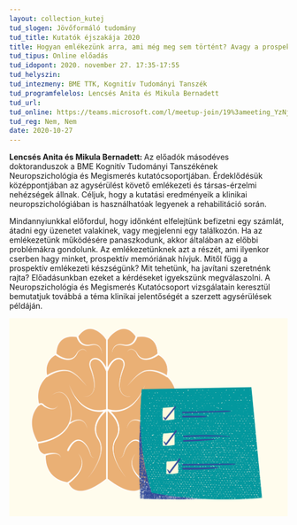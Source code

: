 ```yaml
---
layout: collection_kutej
tud_slogen: Jövőformáló tudomány
tud_title: Kutatók éjszakája 2020
title: Hogyan emlékezünk arra, ami még meg sem történt? Avagy a prospektív memória rejtelmei
tud_tipus: Online előadás
tud_idopont: 2020. november 27. 17:35-17:55
tud_helyszin:
tud_intezmeny: BME TTK, Kognitív Tudományi Tanszék 
tud_programfelelos: Lencsés Anita és Mikula Bernadett
tud_url:
tud_online: https://teams.microsoft.com/l/meetup-join/19%3ameeting_YzNjY2RjNTUtMmIxOS00MjIxLWEyODktOGY5NDlhMGQ1YjY5%40thread.v2/0?context=%7b%22Tid%22%3a%226a3548ab-7570-4271-91a8-58da00697029%22%2c%22Oid%22%3a%225e1b8b85-31ec-4bf8-a6b9-2a98d348d0a2%22%2c%22IsBroadcastMeeting%22%3atrue%7d
tud_reg: Nem, Nem
date: 2020-10-27
---
```

<b>Lencsés Anita és Mikula Bernadett: </b>Az előadók másodéves doktoranduszok a BME Kognitív Tudományi Tanszékének Neuropszichológia és Megismerés kutatócsoportjában. Érdeklődésük középpontjában az agysérülést követő emlékezeti és társas-érzelmi nehézségek állnak. Céljuk, hogy a kutatási eredményeik a klinikai neuropszichológiában is használhatóak legyenek a rehabilitáció során.

Mindannyiunkkal előfordul, hogy időnként elfelejtünk befizetni egy számlát, átadni egy üzenetet valakinek, vagy megjelenni egy találkozón. Ha az emlékezetünk működésére panaszkodunk, akkor általában az előbbi problémákra gondolunk. Az emlékezetünknek azt a részét, ami ilyenkor cserben hagy minket, prospektív memóriának hívjuk. Mitől függ a prospektív emlékezeti készségünk? Mit tehetünk, ha javítani szeretnénk rajta? Előadásunkban ezeket a kérdéseket igyekszünk megválaszolni. A Neuropszichológia és Megismerés Kutatócsoport vizsgálatain keresztül bemutatjuk továbbá a téma klinikai jelentőségét a szerzett agysérülések példáján.

<img src="images/hogyan-emlekezunk-arra-ami-meg-meg-sem-tortent.png" max-width="500" class="center"> 


